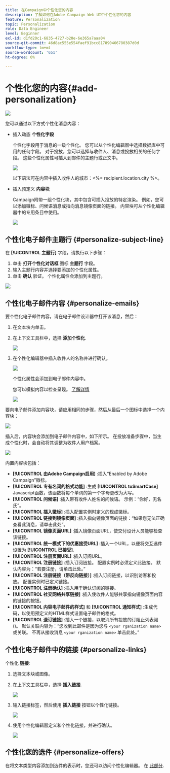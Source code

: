 ```yaml
---
title: 在Campaign中个性化您的内容
description: 了解如何在Adobe Campaign Web UI中个性化您的内容
feature: Personalization
topic: Personalization
role: Data Engineer
level: Beginner
exl-id: d1fd20c1-6835-4727-b20e-6e365a7aaa04
source-git-commit: 46d8ac555e554faef91bcc817890466780387d0d
workflow-type: tm+mt
source-wordcount: '651'
ht-degree: 0%

---
```


# 个性化您的内容{#add-personalization}

![](../assets/do-not-localize/badge.png)

您可以通过以下方式个性化消息内容：

* 插入动态 **个性化字段**

   个性化字段用于消息的一级个性化。 您可以从个性化编辑器中选择数据库中可用的任何字段。 对于投放，您可以选择与收件人、消息或投放相关的任何字段。 这些个性化属性可插入到邮件的主题行或正文中。

   ![](assets/perso-subject-line.png)

   以下语法可在内容中插入收件人的城市：&lt;%= recipient.location.city %>。

* 插入预定义 **内容块**

   Campaign附带一组个性化块，其中包含可插入投放的特定渲染。 例如，您可以添加徽标、问候语消息或指向消息镜像页面的链接。 内容块可从个性化编辑器中的专用条目中使用。

   ![](assets/perso-content-blocks.png)
<!--
* Create **conditional content**

    Configure conditional content to add dynamic personalization based on the recipient’s profile for example. Text blocks and/or images are inserted when a particular condition is true.
-->

## 个性化电子邮件主题行 {#personalize-subject-line}

在 **[!UICONTROL 主题行]** 字段，请执行以下步骤：

1. 单击 **打开个性化对话框** 图标 **主题行** 字段。
1. 输入主题行内容并选择要添加的个性化属性。
1. 单击 **确认** 验证。 个性化属性会添加到主题行。

![](assets/perso-subject.png)

## 个性化电子邮件内容 {#personalize-emails}

要个性化电子邮件内容，请在电子邮件设计器中打开该消息，然后：

1. 在文本块内单击。
1. 在上下文工具栏中，选择 **添加个性化**.

   ![](assets/perso-add-to-content.png)

1. 在个性化编辑器中插入收件人的名称并进行确认。

   ![](assets/perso-add-name.png)

   个性化属性会添加到电子邮件内容中。

   您可以模拟内容以检查呈现。 [了解详情](../preview-test/preview-content.md)

   ![](assets/perso-rendering.png)

要向电子邮件添加内容块，请应用相同的步骤，然后从最后一个图标中选择一个内容块：

![](assets/perso-insert-block.png)

插入后，内容块会添加到电子邮件内容中，如下所示。 在投放准备步骤中，当生成个性化时，会自动将其调整为收件人用户档案。

![](assets/perso-content-block-in-email.png)


内置内容块包括：
* **[!UICONTROL 由Adobe Campaign启用]** :插入“Enabled by Adobe Campaign”徽标。
* **[!UICONTROL 专有名词的格式功能]** :生成 **[!UICONTROL toSmartCase]** Javascript函数，该函数将每个单词的第一个字母更改为大写。
* **[!UICONTROL 问候语]** :插入带有收件人姓名的问候语。 示例：“你好，无名氏”。
* **[!UICONTROL 插入徽标]** :插入配置实例时定义的现成徽标。
* **[!UICONTROL 链接到镜像页面]** :插入指向镜像页面的链接：“如果您无法正确查看此消息，请单击此处”。
* **[!UICONTROL 镜像页面URL]** :插入镜像页面URL，使交付设计人员能够检查该链接。
* **[!UICONTROL 统一模式下的优惠接受URL]** :插入一个URL，以便将交互选件设置为 **[!UICONTROL 已接受]**.
* **[!UICONTROL 注册页面URL]** :插入订阅URL。
* **[!UICONTROL 注册链接]** :插入订阅链接。 配置实例时必须定义此链接。 默认内容为：“若要注册，请单击此处。”
* **[!UICONTROL 注册链接（带反向链接）]** :插入订阅链接，以识别访客和投放。 配置实例时已定义链接。
* **[!UICONTROL 注册确认]** :插入用于确认订阅的链接。
* **[!UICONTROL 社交网络共享链接]** :插入使收件人能够共享指向镜像页面内容的链接的按钮。
* **[!UICONTROL 内容电子邮件的样式]** 和 **[!UICONTROL 通知样式]** :生成代码，以使用预定义的HTML样式设置电子邮件的格式。
* **[!UICONTROL 退订链接]** :插入一个链接，以取消所有投放的订阻止列表阅()。 默认关联内容为：“您收到此邮件是因为您与 `<your rganization name>` 或关联。 不再从接收消息 `<your rganization name>` 单击此处。”


## 个性化电子邮件中的链接 {#personalize-links}

个性化 **链接**:

1. 选择文本块或图像。
1. 在上下文工具栏中，选择 **插入链接**.

   ![](assets/perso-link.png)

1. 输入链接标签，然后使用 **插入链接** 按钮以个性化链接。

   ![](assets/perso-link-insert-icon.png)

1. 使用个性化编辑器定义和个性化链接，并进行确认。

   ![](assets/perso-link-edit.png)


## 个性化您的选件 {#personalize-offers}

在将文本类型内容添加到选件的表示时，您还可以访问个性化编辑器。 在 [此部分](../content/offers.md).

